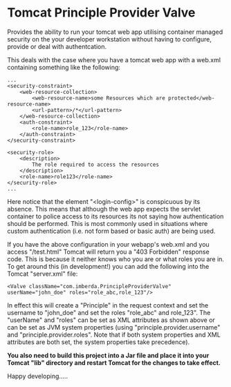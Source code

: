 Tomcat Principle Provider Valve
===============================
Provides the ability to run your tomcat web app utilising container managed security on the your developer workstation without having to configure, provide or deal with authentcation.

This deals with the case where you have a tomcat web app with a web.xml containing something like the following:

    ...
    <security-constraint>
        <web-resource-collection>
            <web-resource-name>some Resources which are protected</web-resource-name>
            <url-pattern>/*</url-pattern>
        </web-resource-collection>
        <auth-constraint>
            <role-name>role_123</role-name>
        </auth-constraint>
    </security-constraint>

    <security-role>
        <description>
            The role required to access the resources
        </description>
        <role-name>role123</role-name>
    </security-role>
    ...
    
Here notice that the element "\<login-config\>" is conspicuous by its absence. This means that although the web app expects the servlet container to police access to its resources its not saying how authentication should be performed. This is most commonly used in situations where custom authentication (i.e. not form based or basic auth) are being used.

If you have the above configuration in your webapp's web.xml and you access "/test.html" Tomcat will return you a "403 Forbidden" response code. This is because it neither knows who you are or what roles you are in. To get around this (in development!) you can add the following into the Tomcat "server.xml" file:

    <Valve className="com.imberda.PrincipleProviderValve" userName="john_doe" roles="role_abc,role_123"/>

In effect this will create a "Principle" in the request context and set the username to "john_doe" and set the roles "role_abc"  and role_123". The "userName" and "roles" can be set as XML attributes as shown above or can be set as JVM system properties (using "principle.provider.username" and "principle.provider.roles". Note that if both system properties and XML attributes are both set, the system properties take precedence).

**You also need to build this project into a Jar file and place it into your Tomcat "lib" directory and restart Tomcat for the changes to take effect.**

Happy developing.....
